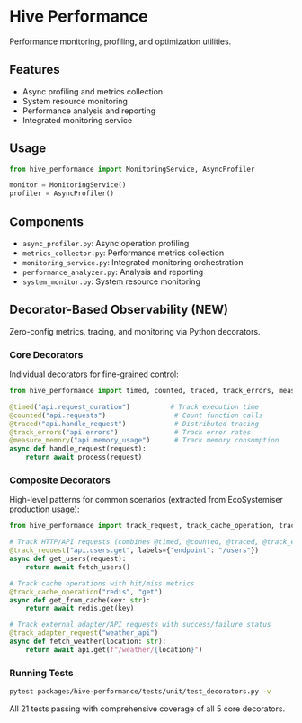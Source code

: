 # Hive Performance

Performance monitoring, profiling, and optimization utilities.

## Features

- Async profiling and metrics collection
- System resource monitoring
- Performance analysis and reporting
- Integrated monitoring service

## Usage

```python
from hive_performance import MonitoringService, AsyncProfiler

monitor = MonitoringService()
profiler = AsyncProfiler()
```

## Components

- `async_profiler.py`: Async operation profiling
- `metrics_collector.py`: Performance metrics collection
- `monitoring_service.py`: Integrated monitoring orchestration
- `performance_analyzer.py`: Analysis and reporting
- `system_monitor.py`: System resource monitoring

##  Decorator-Based Observability (NEW)

Zero-config metrics, tracing, and monitoring via Python decorators.

### Core Decorators

Individual decorators for fine-grained control:

```python
from hive_performance import timed, counted, traced, track_errors, measure_memory

@timed("api.request_duration")          # Track execution time
@counted("api.requests")                 # Count function calls
@traced("api.handle_request")            # Distributed tracing
@track_errors("api.errors")              # Track error rates
@measure_memory("api.memory_usage")      # Track memory consumption
async def handle_request(request):
    return await process(request)
```

### Composite Decorators

High-level patterns for common scenarios (extracted from EcoSystemiser production usage):

```python
from hive_performance import track_request, track_cache_operation, track_adapter_request

# Track HTTP/API requests (combines @timed, @counted, @traced, @track_errors)
@track_request("api.users.get", labels={"endpoint": "/users"})
async def get_users(request):
    return await fetch_users()

# Track cache operations with hit/miss metrics
@track_cache_operation("redis", "get")
async def get_from_cache(key: str):
    return await redis.get(key)

# Track external adapter/API requests with success/failure status
@track_adapter_request("weather_api")
async def fetch_weather(location: str):
    return await api.get(f"/weather/{location}")
```

### Running Tests

```bash
pytest packages/hive-performance/tests/unit/test_decorators.py -v
```

All 21 tests passing with comprehensive coverage of all 5 core decorators.
